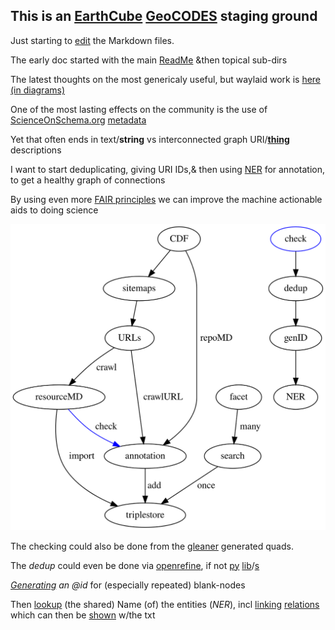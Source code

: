 ## This is an [EarthCube](https://www.earthcube.org/) [GeoCODES](https://www.earthcube.org/geocodes) staging ground

Just starting to [edit](https://github.com/MBcode/ec/edit/gh-pages/index.md) the Markdown files.

The early doc started with the main [ReadMe](https://github.com/MBcode/ec#readme) &then topical sub-dirs

The latest thoughts on the most genericaly useful, but waylaid work is [here (in diagrams)](https://github.com/MBcode/ec/tree/master/crawl#readme)

One of the most lasting effects on the community is the use of [ScienceOnSchema.org](https://github.com/ESIPFed/science-on-schema.org/blob/master/guides/GETTING-STARTED.md) [metadata](http://isda.ncsa.uiuc.edu/~mbobak/sd/)

Yet that often ends in text/**string** vs interconnected graph URI/**[thing](https://blog.google/products/search/introducing-knowledge-graph-things-not/)** descriptions

I want to start deduplicating, giving URI IDs,& then using [NER](https://en.wikipedia.org/wiki/Named-entity_recognition) for annotation, to get a healthy graph of connections

By using even more [FAIR principles](https://www.go-fair.org/fair-principles/) we can improve the machine actionable aids to doing science

![Image](https://github.com/MBcode/ec/raw/master/crawl/etl.svg)

The checking could also be done from the [gleaner](https://gleaner.io/) generated quads.

The _dedup_ could even be done via [openrefine](https://guides.library.illinois.edu/openrefine/duplicates), if not [py](https://pypi.org/project/dedupe/) [lib](https://pypi.org/project/pandas-dedupe/)/[s](https://pypi.org/project/sparqldataframe/)

_[Generating](https://notes.knowledgefutures.org/pub/ic0grz58/release/3) an @id_ for (especially repeated) blank-nodes

Then [lookup](https://github.com/WDscholia/scholia/blob/master/scholia/api.py) (the shared) Name (of) the entities (_NER_), 
incl [linking](https://en.wikipedia.org/wiki/Entity_linking) [relations](https://lhncbc.nlm.nih.gov/ii/tools/SemRep_SemMedDB_SKR.html) which can then be [shown](https://lhce-brat.nlm.nih.gov/index.xhtml#/SKR/Factuality/Reconcile_50/10048237) w/the txt
